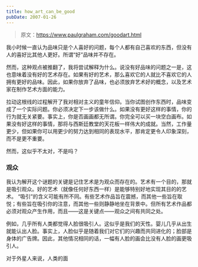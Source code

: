 ```yaml
---
title: how_art_can_be_good
pubDate: 2007-01-26
---
```


> 原文：https://www.paulgraham.com/goodart.html 

            
我小时候一直认为品味只是个人喜好的问题，每个人都有自己喜欢的东西，但没有人的喜好比其他人更好。所谓“好”品味并不存在。

然而，这种观点被推翻了，我将尝试解释为什么。说没有好品味的问题之一是，这也意味着没有好的艺术存在。如果有好的艺术，那么喜欢它的人就比不喜欢它的人拥有更好的品味。因此，如果你放弃了品味，也必须放弃艺术好的概念，以及艺术家在制作艺术方面的能力。

拉动这根线的过程解开了我对相对主义的童年信仰。当你试图创作东西时，品味变成了一个实际问题。你必须决定下一步该做什么。如果没有更好这样的事情，你的行为就无关紧要。事实上，你是否画画都无所谓。你完全可以买一块空白画布。如果没有好这样的事情，那将与西斯廷教堂的天花板一样伟大的成就。当然，工作量更少，但如果你可以用更少的努力达到相同的表现水平，那肯定更令人印象深刻，而不是更不重要。

然而，这似乎不太对，不是吗？

### 观众

我认为解开这个谜题的关键是记住艺术是为观众而存在的。艺术有一个目的，那就是吸引观众。好的艺术（就像任何好东西一样）是能够特别好地实现其目的的艺术。 “吸引”的含义可能有所不同。有些艺术作品旨在震撼，而其他一些旨在取悦；有些旨在吸引你的注意，而其他一些则静静地坐在背景中。但所有艺术作品都必须对观众产生作用，而且——这是关键点——观众之间有共同之处。

例如，几乎所有人类都觉得人脸很吸引人。这似乎是我们的天性。婴儿几乎从出生就能认出人脸。事实上，人脸似乎是随着我们对它们的兴趣而共同进化的；脸部是身体的广告牌。因此，其他情况相同的话，一幅有人脸的画会比没有人脸的画更吸引人。

对于外星人来说，人类的面